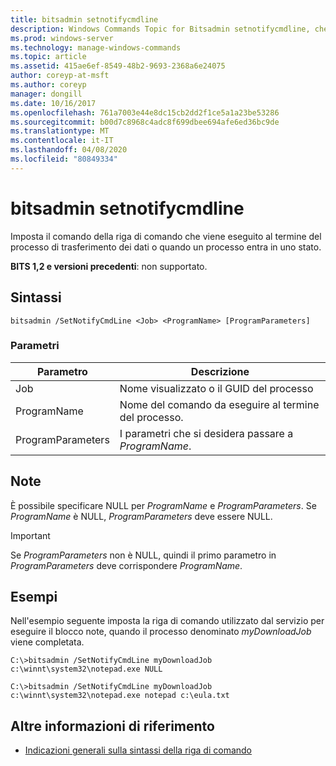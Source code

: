 ```yaml
---
title: bitsadmin setnotifycmdline
description: Windows Commands Topic for Bitsadmin setnotifycmdline, che consente di impostare il comando della riga di comando che viene eseguito al termine del processo di trasferimento dei dati o quando un processo entra in uno stato.
ms.prod: windows-server
ms.technology: manage-windows-commands
ms.topic: article
ms.assetid: 415ae6ef-8549-48b2-9693-2368a6e24075
author: coreyp-at-msft
ms.author: coreyp
manager: dongill
ms.date: 10/16/2017
ms.openlocfilehash: 761a7003e44e8dc15cb2dd2f1ce5a1a23be53286
ms.sourcegitcommit: b00d7c8968c4adc8f699dbee694afe6ed36bc9de
ms.translationtype: MT
ms.contentlocale: it-IT
ms.lasthandoff: 04/08/2020
ms.locfileid: "80849334"
---
```

# <a name="bitsadmin-setnotifycmdline"></a>bitsadmin setnotifycmdline

Imposta il comando della riga di comando che viene eseguito al termine del processo di trasferimento dei dati o quando un processo entra in uno stato.

**BITS 1,2 e versioni precedenti**: non supportato.

## <a name="syntax"></a>Sintassi

```
bitsadmin /SetNotifyCmdLine <Job> <ProgramName> [ProgramParameters]
```

### <a name="parameters"></a>Parametri

|Parametro|Descrizione|
|---------|-----------|
|Job|Nome visualizzato o il GUID del processo|
|ProgramName|Nome del comando da eseguire al termine del processo.|
|ProgramParameters|I parametri che si desidera passare a *ProgramName*.|

## <a name="remarks"></a>Note

È possibile specificare NULL per *ProgramName* e *ProgramParameters*. Se *ProgramName* è NULL, *ProgramParameters* deve essere NULL.

> [!IMPORTANT]
> Se *ProgramParameters* non è NULL, quindi il primo parametro in *ProgramParameters* deve corrispondere *ProgramName*.

## <a name="examples"></a><a name=BKMK_examples></a>Esempi

Nell'esempio seguente imposta la riga di comando utilizzato dal servizio per eseguire il blocco note, quando il processo denominato *myDownloadJob* viene completata.
```
C:\>bitsadmin /SetNotifyCmdLine myDownloadJob c:\winnt\system32\notepad.exe NULL
```
```
C:\>bitsadmin /SetNotifyCmdLine myDownloadJob c:\winnt\system32\notepad.exe notepad c:\eula.txt
```

## <a name="additional-references"></a>Altre informazioni di riferimento

- [Indicazioni generali sulla sintassi della riga di comando](command-line-syntax-key.md)